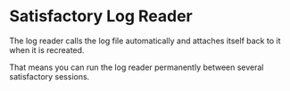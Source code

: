 # Satisfactory Log Reader

 The log reader calls the log file automatically and attaches itself back to it when it is recreated.

 That means you can run the log reader permanently between several satisfactory sessions. 

